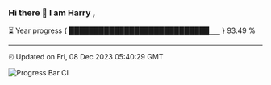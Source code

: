 ### Hi there 👋 I am Harry , 

⏳ Year progress { ████████████████████████████▁▁ } 93.49 %

---

⏰ Updated on Fri, 08 Dec 2023 05:40:29 GMT

![Progress Bar CI](https://github.com/duykhang68/duykhang68/workflows/Progress%20Bar%20CI/badge.svg)
